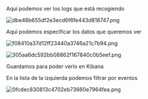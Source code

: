 Aquí podemos ver los logs que está recogiendo

![dbe48b655df2e3ecd6f6fe443d818747.png](../../../../../../_resources/dbe48b655df2e3ecd6f6fe443d818747.png)

Aquí podemos especificar los datos que queremos ver

![f08410a37d12ff23440a3746a21c7b94.png](../../../../../../_resources/f08410a37d12ff23440a3746a21c7b94.png)

![305aa6dc592bb08862f167840c0b5eef.png](../../../../../../_resources/305aa6dc592bb08862f167840c0b5eef.png)

Guardamos para poder verlo en Kibana

En la lista de la izquierda podemos filtrar por eventos

![0fcdec830813c4702eb73660e7964fea.png](../../../../../../_resources/0fcdec830813c4702eb73660e7964fea.png)